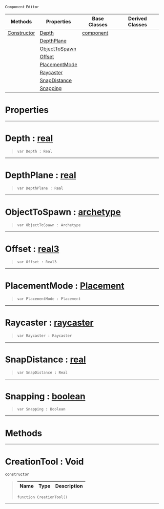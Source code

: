  `Component` `Editor`



|Methods|Properties|Base Classes|Derived Classes|
|---|---|---|---|
|[ Constructor](https://github.com/PlasmaEngine/PlasmaDocs/blob/master/code_reference/class_reference/creationtool.markdown#creationtool-void)|[ Depth](https://github.com/PlasmaEngine/PlasmaDocs/blob/master/code_reference/class_reference/creationtool.markdown#depth-plasma-engine-docume)|[component](https://github.com/PlasmaEngine/PlasmaDocs/blob/master/code_reference/class_reference/component.markdown)| |
| |[ DepthPlane](https://github.com/PlasmaEngine/PlasmaDocs/blob/master/code_reference/class_reference/creationtool.markdown#depthplane-plasma-engine-d)| | |
| |[ ObjectToSpawn](https://github.com/PlasmaEngine/PlasmaDocs/blob/master/code_reference/class_reference/creationtool.markdown#objecttospawn-plasma-engin)| | |
| |[ Offset](https://github.com/PlasmaEngine/PlasmaDocs/blob/master/code_reference/class_reference/creationtool.markdown#offset-plasma-engine-docum)| | |
| |[ PlacementMode](https://github.com/PlasmaEngine/PlasmaDocs/blob/master/code_reference/class_reference/creationtool.markdown#placementmode-plasma-engin)| | |
| |[ Raycaster](https://github.com/PlasmaEngine/PlasmaDocs/blob/master/code_reference/class_reference/creationtool.markdown#raycaster-plasma-engine-do)| | |
| |[ SnapDistance](https://github.com/PlasmaEngine/PlasmaDocs/blob/master/code_reference/class_reference/creationtool.markdown#snapdistance-plasma-engine)| | |
| |[ Snapping](https://github.com/PlasmaEngine/PlasmaDocs/blob/master/code_reference/class_reference/creationtool.markdown#snapping-plasma-engine-doc)| | |


 #  Properties


---  
 #  Depth : [real](https://github.com/PlasmaEngine/PlasmaDocs/blob/master/code_reference/lightning_base_types/real.markdown)

> 
> ``` lang=cpp, name=Lightning
> var Depth : Real


---  
 #  DepthPlane : [real](https://github.com/PlasmaEngine/PlasmaDocs/blob/master/code_reference/lightning_base_types/real.markdown)

> 
> ``` lang=cpp, name=Lightning
> var DepthPlane : Real


---  
 #  ObjectToSpawn : [archetype](https://github.com/PlasmaEngine/PlasmaDocs/blob/master/code_reference/class_reference/archetype.markdown)

> 
> ``` lang=cpp, name=Lightning
> var ObjectToSpawn : Archetype


---  
 #  Offset : [real3](https://github.com/PlasmaEngine/PlasmaDocs/blob/master/code_reference/lightning_base_types/real3.markdown)

> 
> ``` lang=cpp, name=Lightning
> var Offset : Real3


---  
 #  PlacementMode : [Placement](https://github.com/PlasmaEngine/PlasmaDocs/blob/master/code_reference/enum_reference.markdown#placement)

> 
> ``` lang=cpp, name=Lightning
> var PlacementMode : Placement


---  
 #  Raycaster : [raycaster](https://github.com/PlasmaEngine/PlasmaDocs/blob/master/code_reference/class_reference/raycaster.markdown)

> 
> ``` lang=cpp, name=Lightning
> var Raycaster : Raycaster


---  
 #  SnapDistance : [real](https://github.com/PlasmaEngine/PlasmaDocs/blob/master/code_reference/lightning_base_types/real.markdown)

> 
> ``` lang=cpp, name=Lightning
> var SnapDistance : Real


---  
 #  Snapping : [boolean](https://github.com/PlasmaEngine/PlasmaDocs/blob/master/code_reference/lightning_base_types/boolean.markdown)

> 
> ``` lang=cpp, name=Lightning
> var Snapping : Boolean


---  
 #  Methods


---  
 #  CreationTool : Void

 `constructor`

> 
> |Name|Type|Description|
> |---|---|---|
> ``` lang=cpp, name=Lightning
> function CreationTool()
> ``` 


---  
 

 